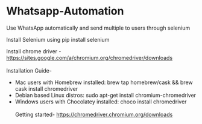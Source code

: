 # Whatsapp-Automation
Use WhatsApp automatically and send multiple to users through selenium


Install Selenium using pip install selenium

Install chrome driver - https://sites.google.com/a/chromium.org/chromedriver/downloads
<br> <br>
Installation Guide-

* Mac users with Homebrew installed: brew tap homebrew/cask && brew cask install chromedriver
* Debian based Linux distros: sudo apt-get install chromium-chromedriver
* Windows users with Chocolatey installed: choco install chromedriver
<br><br>
Getting started-  https://chromedriver.chromium.org/downloads
